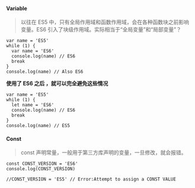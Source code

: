 #### Variable
> 以往在 ES5 中，只有全局作用域和函数作用域，会在各种函数块之前影响变量。ES6 引入了块级作用域。实际相当于“全局变量”和“局部变量”？
```
var name = 'ES5'
while (1) {
  var name = 'ES6'
  console.log(name) // ES6
  break
}
console.log(name) // Also ES6
```

**使用了 ES6 之后 ，就可以完全避免这些情况**
```
var name = 'ES5'
while (1) {
  let name = 'ES6'
  console.log(name) // ES6
  break
}
console.log(name) // ES5
```

#### Const
> const 声明常量，一般用于第三方库声明的变量，一旦修改，就会报错。
```
const CONST_VERSION = 'ES6'
console.log(CONST_VERSION)

//CONST_VERSION = 'ES5' // Error:Attempt to assign a CONST VALUE
```


